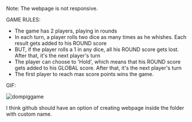 Note: The webpage is not responsive.

GAME RULES:

- The game has 2 players, playing in rounds
- In each turn, a player rolls two dice as many times as he whishes. Each result gets added to his ROUND score
- BUT, if the player rolls a 1 in any dice, all his ROUND score gets lost. After that, it's the next player's turn
- The player can choose to 'Hold', which means that his ROUND score gets added to his GLOBAL score. After that, it's the next player's turn
- The first player to reach max score points wins the game.

GIF:

![dompiggame](https://user-images.githubusercontent.com/44406218/76450355-9f5b8780-63f3-11ea-8ad1-40868bf759b6.gif)

I think github should have an option of creating webpage inside the folder with custom name. 

